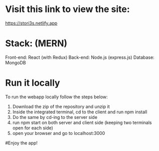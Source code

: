 # Visit this link to view the site:
https://stori3s.netlify.app

# Stack: (MERN)
Front-end: React (with Redux)
Back-end: Node.js (express.js)
Database: MongoDB

# Run it locally
To run the webapp locally follow the steps below:
1. Download the zip of the repository and unzip it
2. Inside the integrated terminal, cd to the client and run npm install
3. Do the same by cd-ing to the server side
4. run npm start on both server and client side (keeping two terminals open for each side)
4. open your browser and go to localhost:3000

#Enjoy the app!
